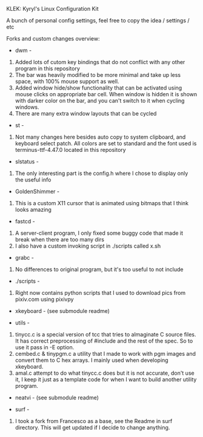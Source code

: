
KLEK: Kyryl's Linux Configuration Kit

A bunch of personal config settings, feel free
to copy the idea / settings / etc 


Forks and custom changes overview:

- dwm - 
1. Added lots of cutom key bindings that do not
conflict with any other program in this repository
2. The bar was heavily modified to be more minimal and 
take up less space, with 100% mouse support as well.
3. Added window hide/show functionality that can be 
activated using mouse clicks on appropriate bar cell.
When window is hidden it is shown with darker color on the
bar, and you can't switch to it when cycling windows.
4. There are many extra window layouts that can be cycled

- st -
1. Not many changes here besides auto copy to system 
clipboard, and keyboard select patch. All colors are 
set to standard and the font used is terminus-ttf-4.47.0
located in this repository

- slstatus -
1. The only interesting part is the config.h where
I chose to display only the useful info

- GoldenShimmer -
1. This is a custom X11 cursor that is animated 
using bitmaps that I think looks amazing

- fastcd -
1. A server-client program, I only fixed some buggy
code that made it break when there are too many dirs
2. I also have a custom invoking script in ./scripts 
called x.sh

- grabc - 
1. No differences to original program, but it's too
useful to not include

- ./scripts -
1. Right now contains python scripts that I used to
download pics from pixiv.com using pixivpy

- xkeyboard -
(see submodule readme)

- utils -
1. tinycc.c is a special version of tcc that tries to almaginate 
C source files. It has correct preprocessing of #include and 
the rest of the spec. So to use it pass in -E option.  
2. cembed.c & tinypgm.c a utility that I made to work with 
pgm images and convert them to C hex arrays. I mainly used 
when developing xkeyboard.
3. amal.c attempt to do what tinycc.c does but it is not accurate, 
don't use it, I keep it just as a template code for when I want to
build another utility program.

- neatvi -
(see submodule readme)

- surf -
1. I took a fork from Francesco as a base, see the Readme in
surf directory. This will get updated if I decide to change anything.

